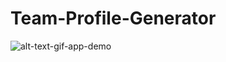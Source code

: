 # Team-Profile-Generator
![alt-text-gif-app-demo](https://github.com/mjstalzer/Team-Profile-Generator/blob/master/Develop/Untitled_%20Aug%2019%2C%202020%2010_17%20PM.gif)
